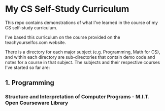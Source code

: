 # My CS Self-Study Curriculum

This repo contains demonstrations of what I've learned in the course of my CS self-study curriculum.

I've based this curriculum on the course provided on the teachyourselfcs.com website.

There is a directory for each major subject (e.g. Programming, Math for CS), and within each directory are sub-directories that contain demo code and notes for a course in that subject. The subjects and their respective courses I've started so far are:

## 1. Programming
### Structure and Interpretation of Computer Programs - M.I.T. Open Courseware Library

